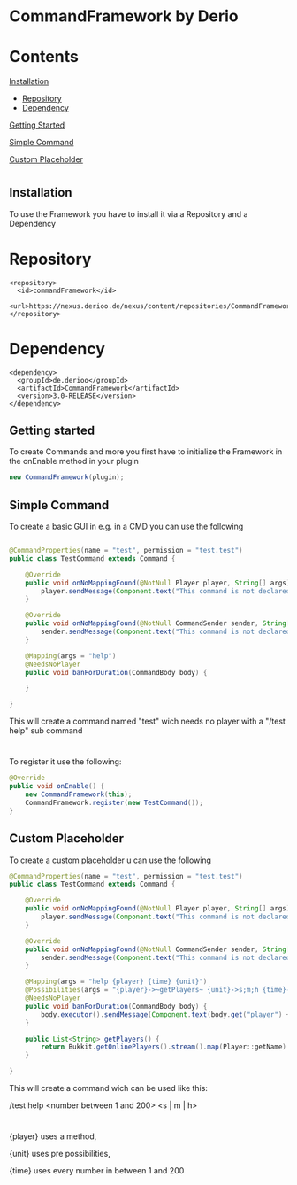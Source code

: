 
# CommandFramework by Derio


# Contents



[Installation](#Installation)
- [Repository](#repository)
- [Dependency](#dependency)

[Getting Started](#getting-started)

[Simple Command](#simple-command)

[Custom Placeholder](#custom-placeholder)

#

## Installation

To use the Framework you have to install it via a Repository and a Dependency

# Repository
  ```
  <repository>
    <id>commandFramework</id>
    <url>https://nexus.derioo.de/nexus/content/repositories/CommandFramework</url>
  </repository>
```
#
# Dependency

```
<dependency>
  <groupId>de.derioo</groupId>
  <artifactId>CommandFramework</artifactId>
  <version>3.0-RELEASE</version>
</dependency>

```

## Getting started

To create Commands and more you first have to initialize the Framework in the onEnable method in your plugin

```java
new CommandFramework(plugin);
```

## Simple Command

To create a basic GUI in e.g. in a CMD you can use the following

```java

@CommandProperties(name = "test", permission = "test.test")
public class TestCommand extends Command {

    @Override
    public void onNoMappingFound(@NotNull Player player, String[] args) {
        player.sendMessage(Component.text("This command is not declared"));
    }

    @Override
    public void onNoMappingFound(@NotNull CommandSender sender, String[] args) {
        sender.sendMessage(Component.text("This command is not declared"));
    }

    @Mapping(args = "help")
    @NeedsNoPlayer
    public void banForDuration(CommandBody body) {

    }

}

```

This will create a command named "test" wich needs no player with a "/test help" sub command

#

To register it use the following:

```java
@Override
public void onEnable() {
    new CommandFramework(this);
    CommandFramework.register(new TestCommand());
}

```



## Custom Placeholder

To create a custom placeholder u can use the following
```java
@CommandProperties(name = "test", permission = "test.test")
public class TestCommand extends Command {

    @Override
    public void onNoMappingFound(@NotNull Player player, String[] args) {
        player.sendMessage(Component.text("This command is not declared"));
    }

    @Override
    public void onNoMappingFound(@NotNull CommandSender sender, String[] args) {
        sender.sendMessage(Component.text("This command is not declared"));
    }

    @Mapping(args = "help {player} {time} {unit}")
    @Possibilities(args = "{player}->~getPlayers~ {unit}->s;m;h {time}->~1-200~")
    @NeedsNoPlayer
    public void banForDuration(CommandBody body) {
        body.executor().sendMessage(Component.text(body.get("player") + " with " + body.get("time") +" unit: " + body.get("unit")));
    }

    public List<String> getPlayers() {
        return Bukkit.getOnlinePlayers().stream().map(Player::getName).collect(Collectors.toList());
    }

}

```

This will create a command wich can be used like this:

/test help <player> <number between 1 and 200> <s | m | h>

#
 
{player} uses a method,

{unit} uses pre possibilities, 

{time} uses every number in between 1 and 200	






